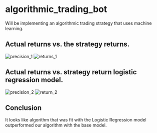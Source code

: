 # algorithmic_trading_bot
Will be implementing an algorithmic trading strategy that uses machine learning.
## Actual returns vs. the strategy returns.
![precision_1](https://user-images.githubusercontent.com/80865202/124046134-17bdd180-d9c6-11eb-98ce-99161c71cc44.JPG)
![returns_1](https://user-images.githubusercontent.com/80865202/124046148-1e4c4900-d9c6-11eb-86f8-1109ebb976f5.JPG)
## Actual returns vs. strategy return logistic regression model.
![precision_2](https://user-images.githubusercontent.com/80865202/124046426-d0841080-d9c6-11eb-95b4-343a4007f39f.JPG)
![return_2](https://user-images.githubusercontent.com/80865202/124046430-d2e66a80-d9c6-11eb-8485-ca3b4231528c.JPG)
## Conclusion 
It looks like algorithm that was fit with the Logistic Regression model outperformed our algorithm with the base model. 
